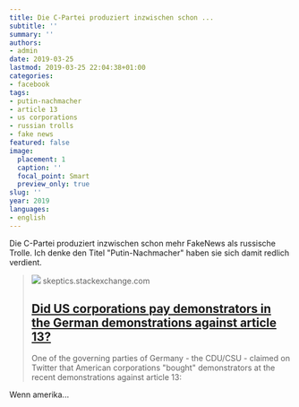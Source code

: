 ```yaml
---
title: Die C-Partei produziert inzwischen schon ...
subtitle: ''
summary: ''
authors:
- admin
date: 2019-03-25
lastmod: 2019-03-25 22:04:38+01:00
categories:
- facebook
tags:
- putin-nachmacher
- article 13
- us corporations
- russian trolls
- fake news
featured: false
image:
  placement: 1
  caption: ''
  focal_point: Smart
  preview_only: true
slug: ''
year: 2019
languages:
- english
---
```


Die C-Partei produziert inzwischen schon mehr FakeNews als russische Trolle. Ich denke den Titel "Putin-Nachmacher" haben sie sich damit redlich verdient.
> [![](https://cdn.sstatic.net/Sites/skeptics/Img/apple-touch-icon@2.png?v=84eb07e70fd7)](https://skeptics.stackexchange.com/questions/43663/did-us-corporations-pay-demonstrators-in-the-german-demonstrations-against-artic)
> skeptics.stackexchange.com
> ## [Did US corporations pay demonstrators in the German demonstrations against article 13?](https://skeptics.stackexchange.com/questions/43663/did-us-corporations-pay-demonstrators-in-the-german-demonstrations-against-artic)
>
>One of the governing parties of Germany - the CDU/CSU - claimed on Twitter that American corporations &quot;bought&quot; demonstrators at the recent demonstrations against article 13:

Wenn amerika...